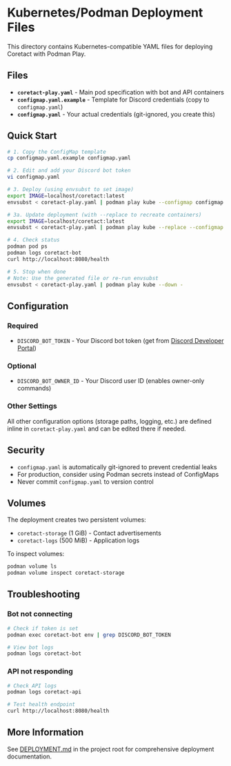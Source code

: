 # Kubernetes/Podman Deployment Files

This directory contains Kubernetes-compatible YAML files for deploying Coretact with Podman Play.

## Files

- **`coretact-play.yaml`** - Main pod specification with bot and API containers
- **`configmap.yaml.example`** - Template for Discord credentials (copy to `configmap.yaml`)
- **`configmap.yaml`** - Your actual credentials (git-ignored, you create this)

## Quick Start

```bash
# 1. Copy the ConfigMap template
cp configmap.yaml.example configmap.yaml

# 2. Edit and add your Discord bot token
vi configmap.yaml

# 3. Deploy (using envsubst to set image)
export IMAGE=localhost/coretact:latest
envsubst < coretact-play.yaml | podman play kube --configmap configmap.yaml -

# 3a. Update deployment (with --replace to recreate containers)
export IMAGE=localhost/coretact:latest
envsubst < coretact-play.yaml | podman play kube --replace --configmap configmap.yaml -

# 4. Check status
podman pod ps
podman logs coretact-bot
curl http://localhost:8080/health

# 5. Stop when done
# Note: Use the generated file or re-run envsubst
envsubst < coretact-play.yaml | podman play kube --down -
```

## Configuration

### Required

- `DISCORD_BOT_TOKEN` - Your Discord bot token (get from [Discord Developer Portal](https://discord.com/developers/applications))

### Optional

- `DISCORD_BOT_OWNER_ID` - Your Discord user ID (enables owner-only commands)

### Other Settings

All other configuration options (storage paths, logging, etc.) are defined inline in `coretact-play.yaml` and can be edited there if needed.

## Security

- `configmap.yaml` is automatically git-ignored to prevent credential leaks
- For production, consider using Podman secrets instead of ConfigMaps
- Never commit `configmap.yaml` to version control

## Volumes

The deployment creates two persistent volumes:

- `coretact-storage` (1 GiB) - Contact advertisements
- `coretact-logs` (500 MiB) - Application logs

To inspect volumes:

```bash
podman volume ls
podman volume inspect coretact-storage
```

## Troubleshooting

### Bot not connecting

```bash
# Check if token is set
podman exec coretact-bot env | grep DISCORD_BOT_TOKEN

# View bot logs
podman logs coretact-bot
```

### API not responding

```bash
# Check API logs
podman logs coretact-api

# Test health endpoint
curl http://localhost:8080/health
```

## More Information

See [DEPLOYMENT.md](../../DEPLOYMENT.md) in the project root for comprehensive deployment documentation.
